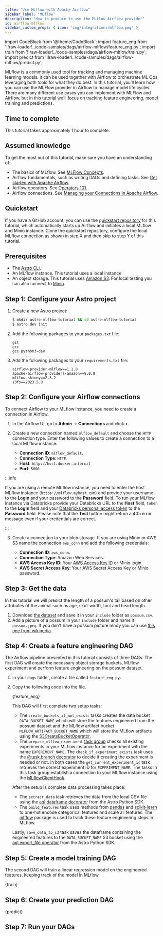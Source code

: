 ```yaml
---
title: "Use MLflow with Apache Airflow"
sidebar_label: "MLflow"
description: "How to produce to use the MLflow Airflow provider"
id: airflow-mlflow
sidebar_custom_props: { icon: 'img/integrations/mlflow.png' }
---
```


import CodeBlock from '@theme/CodeBlock';
import feature_eng from '!!raw-loader!../code-samples/dags/airflow-mlflow/feature_eng.py';
import train from '!!raw-loader!../code-samples/dags/airflow-mlflow/train.py';
import predict from '!!raw-loader!../code-samples/dags/airflow-mlflow/predict.py';

MLflow is a commonly used tool for tracking and managing machine learning models. It can be used together with Airflow to orchestrate ML Ops leveraging both tools for what they do best. In this tutorial, you’ll learn how you can use the MLFlow provider in Airflow to manage model life cycles. There are many different use cases you can implement with MLFlow and Airflow, but in this tutorial we’ll focus on tracking feature engineering, model training and predictions.

## Time to complete

This tutorial takes approximately 1 hour to complete.

## Assumed knowledge

To get the most out of this tutorial, make sure you have an understanding of:

- The basics of MLflow. See [MLFlow Concepts](https://mlflow.org/docs/latest/concepts.html).
- Airflow fundamentals, such as writing DAGs and defining tasks. See [Get started with Apache Airflow](get-started-with-airflow.md).
- Airflow operators. See [Operators 101](what-is-an-operator.md).
- Airflow connections. See [Managing your Connections in Apache Airflow](connections.md).

## Quickstart

If you have a GitHub account, you can use the [quickstart repository](https://github.com/astronomer/learn-airflow-mlflow-tutorial) for this tutorial, which automatically starts up Airflow and initiates a local MLflow and Minio instance. Clone the quickstart repository, configure the local MLflow connection as shown in step X and then skip to step Y of this tutorial.

## Prerequisites

- The [Astro CLI](https://docs.astronomer.io/astro/cli/get-started).
- An MLflow instance. This tutorial uses a local instance.
- An object storage. This tutorial uses [Amazon S3](https://aws.amazon.com/s3/). For local testing you can also connect to [Minio](https://min.io/).

## Step 1: Configure your Astro project

1. Create a new Astro project:

    ```sh
    $ mkdir astro-mlflow-tutorial && cd astro-mlflow-tutorial
    $ astro dev init
    ```

2. Add the following packages to your `packages.txt` file:

    ```text
    git
    gcc
    gcc python3-dev
    ```

3. Add the following packages to your `requirements.txt` file:

    ```text
    airflow-provider-mlflow==1.1.0
    apache-airflow-providers-amazon==8.0.0
    mlflow-skinny==2.3.2
    s3fs==2023.5.0
    ```

## Step 2: Configure your Airflow connections

To connect Airflow to your MLflow instance, you need to create a connection in Airflow. 

1. In the Airflow UI, go to **Admin** -> **Connections** and click **+**.

2. Create a new connection named `mlflow_default` and choose the `HTTP` connection type. Enter the following values to create a connection to a local MLflow instance:

    - **Connection ID**: `mlflow_default`.
    - **Connection Type**: `HTTP`.
    - **Host**: `http://host.docker.internal`
    - **Port**: `5000`

:::info 

If you are using a remote MLflow instance, you need to enter the host MLflow instance (`https://mlflow.myhost.com`) and provide your username to the **Login** and your password to the **Password** field. To run your MLflow instance via Databricks provide your Databricks URL to the **Host** field, `token` to the **Login** field and your [Databricks personal access token](https://docs.databricks.com/dev-tools/auth.html#personal-access-tokens-for-users) to the **Password** field.
Please note that the **Test** button might return a 405 error message even if your credentials are correct. 

:::

3. Create a connection to your blob storage. If you are using Minio or AWS S3 name the connection `aws_conn` and add the following credentials:

    - **Connection ID**: `aws_conn`.
    - **Connection Type**: Amazon Web Services.
    - **AWS Access Key ID**: Your [AWS Access Key ID](https://docs.aws.amazon.com/powershell/latest/userguide/pstools-appendix-sign-up.html) or Minio login.
    - **AWS Secret Access Key**: Your AWS Secret Access Key or Minio password.

## Step 3: Get the data 

In this tutorial we will predict the length of a possum's tail based on other attributes of the animal such as age, skull width, foot and head length. 

1. Download [the dataset](https://github.com/astronomer/learn-tutorials-data/blob/main/possum.csv) and save it in your `include` folder as `possum.csv`.
2. Add a picture of a possum in your `include` folder and name it `possum.jpeg`. If you don't have a possum picture ready you can use [this one from wikipedia](https://commons.wikimedia.org/wiki/File:Opossum_%2816701021016%29.jpg).

## Step 4: Create a feature engineering DAG

The Airflow pipeline presented in this tutorial consists of three DAGs. The first DAG will create the necessary object storage buckets, MLflow experiment and perform feature engineering on the possum dataset.

1. In your `dags` folder, create a file called `feature_eng.py`.

2. Copy the following code into the file. 

    <CodeBlock language="python">{feature_eng}</CodeBlock>

    This DAG will first complete two setup tasks:

    - The `create_buckets_if_not_exists` tasks creates the data bucket `DATA_BUCKET_NAME` which will store the features engineered from the possum dataset and the MLflow artifact bucket `MLFLOW_ARTIFACT_BUCKET_NAME` which will store the MLflow artifacts using the [S3CreateBucketOperator](https://registry.astronomer.io/providers/apache-airflow-providers-amazon/versions/latest/modules/S3CreateBucketOperator).
    - The `prepare_mlflow_experiment` [task group](task-groups.md) checks all existing experiments in your MLflow instance for an experiment with the name `EXPERIMENT_NAME`. The `check_if_experiment_exists` task uses the [@task.branch decorator](airflow-decorators.md#list-of-available-airflow-decorators) to decide if creating the experiment is needed or not. In both cases the `get_current_experiment_id` task retrieves the correct experiment ID for `EXPERIMENT_NAME`. The tasks in this task group establish a connection to your MLflow instance using the [MLflowClientHook](https://github.com/astronomer/airflow-provider-mlflow/blob/main/mlflow_provider/hooks/client.py).

    After the setup is complete data processing takes place:

    - The `extract_data` task retrieves the data from the local CSV file using the [aql.dataframe decorator](https://astro-sdk-python.readthedocs.io/en/stable/astro/sql/operators/dataframe.html) from the Astro Python SDK.
    - The `build_features` task uses methods from [pandas](https://pandas.pydata.org/docs/) and [scikit-learn](https://scikit-learn.org/stable/) to one-hot encode categorical features and scale all features. The [mlflow](https://pypi.org/project/mlflow/) package is used to track these feature engineering steps in MLflow.

    Lastly, `save_data_to_s3` task saves the dataframe containing the engineered features to the `DATA_BUCKET_NAME` S3 bucket using the [aql.export_file operator](https://astro-sdk-python.readthedocs.io/en/stable/astro/sql/operators/export.html) from the Astro Python SDK.

## Step 5: Create a model training DAG

The second DAG will train a linear regression model on the engineered features, keeping track of the model in MLflow. 

<CodeBlock language="python">{train}</CodeBlock>

## Step 6: Create your prediction DAG

<CodeBlock language="python">{predict}</CodeBlock>

## Step 7: Run your DAGs